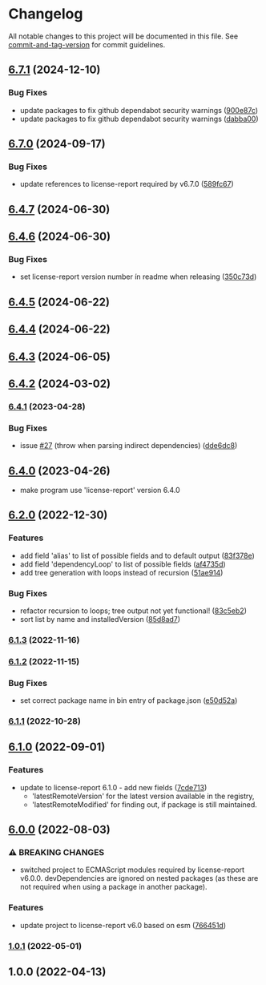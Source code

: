 # Changelog

All notable changes to this project will be documented in this file. See [commit-and-tag-version](https://github.com/absolute-version/commit-and-tag-version) for commit guidelines.

## [6.7.1](https://github.com/bepo65/license-report-recursive/compare/v6.7.0...v6.7.1) (2024-12-10)

### Bug Fixes

- update packages to fix github dependabot security warnings ([900e87c](https://github.com/bepo65/license-report-recursive/commit/900e87c62a82919d329d6422b3c9c754ad347507))
- update packages to fix github dependabot security warnings ([dabba00](https://github.com/bepo65/license-report-recursive/commit/dabba00ea70237f66f53bbf5ffc959463a331ecd))

## [6.7.0](https://github.com/bepo65/license-report-recursive/compare/v6.4.7...v6.7.0) (2024-09-17)

### Bug Fixes

- update references to license-report required by v6.7.0 ([589fc67](https://github.com/bepo65/license-report-recursive/commit/589fc67d66fee5e06d9ae6c39e408fbf66b08b5e))

## [6.4.7](https://github.com/bepo65/license-report-recursive/compare/v6.4.6...v6.4.7) (2024-06-30)

## [6.4.6](https://github.com/bepo65/license-report-recursive/compare/v6.4.5...v6.4.6) (2024-06-30)

### Bug Fixes

- set license-report version number ín readme when releasing ([350c73d](https://github.com/bepo65/license-report-recursive/commit/350c73de7220a455de961870326032766cf49cf5))

## [6.4.5](https://github.com/bepo65/license-report-recursive/compare/v6.4.4...v6.4.5) (2024-06-22)

## [6.4.4](https://github.com/bepo65/license-report-recursive/compare/v6.4.3...v6.4.4) (2024-06-22)

## [6.4.3](https://github.com/bepo65/license-report-recursive/compare/v6.4.2...v6.4.3) (2024-06-05)

## [6.4.2](https://github.com/bepo65/license-report-recursive/compare/v6.4.1...v6.4.2) (2024-03-02)

### [6.4.1](https://github.com/bepo65/license-report-recursive/compare/v6.4.0...v6.4.1) (2023-04-28)

### Bug Fixes

- issue [#27](https://github.com/bepo65/license-report-recursive/issues/27) (throw when parsing indirect dependencies) ([dde6dc8](https://github.com/bepo65/license-report-recursive/commit/dde6dc8ae9bcb6fad49b9665f6abe3954b335e9c))

## [6.4.0](https://github.com/bepo65/license-report-recursive/compare/v6.2.0...v6.4.0) (2023-04-26)

- make program use 'license-report' version 6.4.0

## [6.2.0](https://github.com/bepo65/license-report-recursive/compare/v6.1.3...v6.2.0) (2022-12-30)

### Features

- add field 'alias' to list of possible fields and to default output ([83f378e](https://github.com/bepo65/license-report-recursive/commit/83f378e9bbf3a9f4fa9b6cc1c160f9220295184c))
- add field 'dependencyLoop' to list of possible fields ([af4735d](https://github.com/bepo65/license-report-recursive/commit/af4735db291ea88b3eec4f29676ce07d063e4ccf))
- add tree generation with loops instead of recursion ([51ae914](https://github.com/bepo65/license-report-recursive/commit/51ae91431acf98fffd3ecc4d617a90248ff7e2f4))

### Bug Fixes

- refactor recursion to loops; tree output not yet functional! ([83c5eb2](https://github.com/bepo65/license-report-recursive/commit/83c5eb23ac9f6f556807fd73b690942c2b70908b))
- sort list by name and installedVersion ([85d8ad7](https://github.com/bepo65/license-report-recursive/commit/85d8ad7c8745e91c9897380feab67c33f1bd93c9))

### [6.1.3](https://github.com/bepo65/license-report-recursive/compare/v6.1.2...v6.1.3) (2022-11-16)

### [6.1.2](https://github.com/bepo65/license-report-recursive/compare/v6.1.1...v6.1.2) (2022-11-15)

### Bug Fixes

- set correct package name in bin entry of package.json ([e50d52a](https://github.com/bepo65/license-report-recursive/commit/e50d52aa8833c7a92dfc823e24dd8bd7bd4f9aaf))

### [6.1.1](https://github.com/bepo65/license-report-recursive/compare/v6.1.0...v6.1.1) (2022-10-28)

## [6.1.0](https://github.com/bepo65/license-report-recursive/compare/v6.0.0...v6.1.0) (2022-09-01)

### Features

- update to license-report 6.1.0 - add new fields ([7cde713](https://github.com/bepo65/license-report-recursive/commit/7cde71322b2942c53283e5d8b0cbe76789178244))
  - 'latestRemoteVersion' for the latest version available in the registry,
  - 'latestRemoteModified' for finding out, if package is still maintained.

## [6.0.0](https://github.com/bepo65/license-report-recursive/compare/v1.0.1...v6.0.0) (2022-08-03)

### ⚠ BREAKING CHANGES

- switched project to ECMAScript modules
  required by license-report v6.0.0.
  devDependencies are ignored on nested packages (as these are not
  required when using a package in another package).

### Features

- update project to license-report v6.0 based on esm ([766451d](https://github.com/bepo65/license-report-recursive/commit/766451df50814fe48a40ff0db2a5da70b90721de))

### [1.0.1](https://github.com/bepo65/license-report-recursive/compare/v1.0.0...v1.0.1) (2022-05-01)

## 1.0.0 (2022-04-13)
